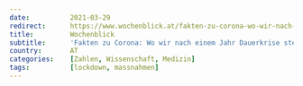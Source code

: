 ```yaml
---
date:          2021-03-29
redirect:      https://www.wochenblick.at/fakten-zu-corona-wo-wir-nach-einem-jahr-dauerkrise-stehen/
title:         Wochenblick
subtitle:      'Fakten zu Corona: Wo wir nach einem Jahr Dauerkrise stehen'
country:       AT
categories:    [Zahlen, Wissenschaft, Medizin]
tags:          [lockdown, massnahmen]
---
```

